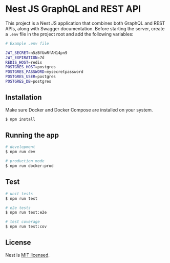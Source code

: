
# Nest JS GraphQL and REST API

This project is a Nest JS application that combines both GraphQL and REST APIs, along with Swagger documentation. Before starting the server, create a `.env` file in the project root and add the following variables:

```bash
# Example .env file

JWT_SECRET=n5zBfUwRfAH14pn9
JWT_EXPIRATION=7d
REDIS_HOST=redis
POSTGRES_HOST=postgres
POSTGRES_PASSWORD=mysecretpassword
POSTGRES_USER=postgres
POSTGRES_DB=postgres


```

## Installation

Make sure Docker and Docker Compose are installed on your system.

```bash
$ npm install
```

## Running the app

```bash
# development
$ npm run dev

# production mode
$ npm run docker:prod
```

## Test

```bash
# unit tests
$ npm run test

# e2e tests
$ npm run test:e2e

# test coverage
$ npm run test:cov
```

## License

Nest is [MIT licensed](LICENSE).
